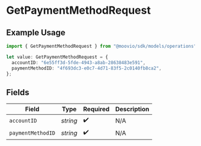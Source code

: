 # GetPaymentMethodRequest

## Example Usage

```typescript
import { GetPaymentMethodRequest } from "@moovio/sdk/models/operations";

let value: GetPaymentMethodRequest = {
  accountID: "6e55ff3d-5fde-4943-a8ab-28638483e591",
  paymentMethodID: "4f693dc3-e0c7-4d71-83f5-2c0140fb8ca2",
};
```

## Fields

| Field              | Type               | Required           | Description        |
| ------------------ | ------------------ | ------------------ | ------------------ |
| `accountID`        | *string*           | :heavy_check_mark: | N/A                |
| `paymentMethodID`  | *string*           | :heavy_check_mark: | N/A                |